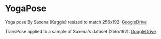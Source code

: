 # YogaPose

Yoga pose By Saxena (Kaggle) resized to match 256x192: [GoogleDrive](https://drive.google.com/file/d/1K-pgnHm6cWfV7q9Enhdgu1yDNGEKG3cH/view?usp=sharing)

TransPose applied to a sample of Saxena's dataset (256x192): [GoogleDrive](https://drive.google.com/file/d/1u-M1VWUqJAEKqj1YakXywtRMmPw9L7En/view?usp=sharing)
